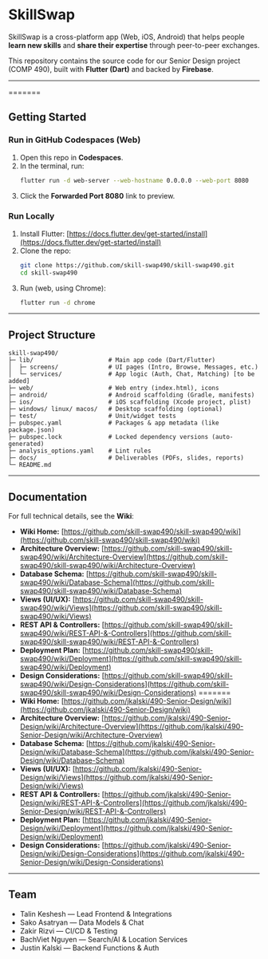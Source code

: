 # SkillSwap

SkillSwap is a cross-platform app (Web, iOS, Android) that helps people **learn new skills** and **share their expertise** through peer-to-peer exchanges.

This repository contains the source code for our Senior Design project (COMP 490), built with **Flutter (Dart)** and backed by **Firebase**.

---
=======

## Getting Started

### Run in GitHub Codespaces (Web)
1. Open this repo in **Codespaces**.
2. In the terminal, run:
   ```bash
   flutter run -d web-server --web-hostname 0.0.0.0 --web-port 8080
   ```
3. Click the **Forwarded Port 8080** link to preview.


### Run Locally

1. Install Flutter: [https://docs.flutter.dev/get-started/install](https://docs.flutter.dev/get-started/install)
2. Clone the repo:
   ```bash
   git clone https://github.com/skill-swap490/skill-swap490.git
   cd skill-swap490
   ```
3. Run (web, using Chrome):
   ```bash
   flutter run -d chrome
   ```

---

## Project Structure

```text
skill-swap490/
├─ lib/                     # Main app code (Dart/Flutter)
│  ├─ screens/              # UI pages (Intro, Browse, Messages, etc.)
│  └─ services/             # App logic (Auth, Chat, Matching) [to be added]
├─ web/                     # Web entry (index.html), icons
├─ android/                 # Android scaffolding (Gradle, manifests)
├─ ios/                     # iOS scaffolding (Xcode project, plist)
├─ windows/ linux/ macos/   # Desktop scaffolding (optional)
├─ test/                    # Unit/widget tests
├─ pubspec.yaml             # Packages & app metadata (like package.json)
├─ pubspec.lock             # Locked dependency versions (auto-generated)
├─ analysis_options.yaml    # Lint rules
├─ docs/                    # Deliverables (PDFs, slides, reports)
└─ README.md
```

---

## Documentation

For full technical details, see the **Wiki**:


* **Wiki Home:** [https://github.com/skill-swap490/skill-swap490/wiki](https://github.com/skill-swap490/skill-swap490/wiki)
* **Architecture Overview:** [https://github.com/skill-swap490/skill-swap490/wiki/Architecture-Overview](https://github.com/skill-swap490/skill-swap490/wiki/Architecture-Overview)
* **Database Schema:** [https://github.com/skill-swap490/skill-swap490/wiki/Database-Schema](https://github.com/skill-swap490/skill-swap490/wiki/Database-Schema)
* **Views (UI/UX):** [https://github.com/skill-swap490/skill-swap490/wiki/Views](https://github.com/skill-swap490/skill-swap490/wiki/Views)
* **REST API & Controllers:** [https://github.com/skill-swap490/skill-swap490/wiki/REST-API-&-Controllers](https://github.com/skill-swap490/skill-swap490/wiki/REST-API-&-Controllers)
* **Deployment Plan:** [https://github.com/skill-swap490/skill-swap490/wiki/Deployment](https://github.com/skill-swap490/skill-swap490/wiki/Deployment)
* **Design Considerations:** [https://github.com/skill-swap490/skill-swap490/wiki/Design-Considerations](https://github.com/skill-swap490/skill-swap490/wiki/Design-Considerations)
=======
* **Wiki Home:** [https://github.com/jkalski/490-Senior-Design/wiki](https://github.com/jkalski/490-Senior-Design/wiki)
* **Architecture Overview:** [https://github.com/jkalski/490-Senior-Design/wiki/Architecture-Overview](https://github.com/jkalski/490-Senior-Design/wiki/Architecture-Overview)
* **Database Schema:** [https://github.com/jkalski/490-Senior-Design/wiki/Database-Schema](https://github.com/jkalski/490-Senior-Design/wiki/Database-Schema)
* **Views (UI/UX):** [https://github.com/jkalski/490-Senior-Design/wiki/Views](https://github.com/jkalski/490-Senior-Design/wiki/Views)
* **REST API & Controllers:** [https://github.com/jkalski/490-Senior-Design/wiki/REST-API-&-Controllers](https://github.com/jkalski/490-Senior-Design/wiki/REST-API-&-Controllers)
* **Deployment Plan:** [https://github.com/jkalski/490-Senior-Design/wiki/Deployment](https://github.com/jkalski/490-Senior-Design/wiki/Deployment)
* **Design Considerations:** [https://github.com/jkalski/490-Senior-Design/wiki/Design-Considerations](https://github.com/jkalski/490-Senior-Design/wiki/Design-Considerations)



---

## Team

* Talin Keshesh — Lead Frontend & Integrations
* Sako Asatryan — Data Models & Chat
* Zakir Rizvi — CI/CD & Testing
* BachViet Nguyen — Search/AI & Location Services
* Justin Kalski — Backend Functions & Auth
